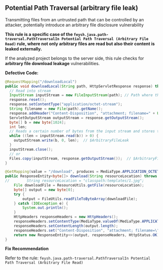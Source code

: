 ## Potential Path Traversal (arbitrary file leak)

Transmitting files from an untrusted path that can be controlled by an attacker, potentially introduce an arbitrary file disclosure vulnerability

**This rule is a specific case of the `feysh.java.path-traversal.PathTraversalIn Potential Path Traversal (Arbitrary File Read)` rule, where not only arbitrary files are read but also their content is leaked externally.**

If the analyzed project belongs to the server side, this rule checks for **arbitrary file download leakage** vulnerabilities.

**Defective Code:**

```java
@RequestMapping("/downloadLocal")
public void downloadLocal(String path, HttpServletResponse response) throws IOException {
  // Read into stream
  InputStream inputStream = new FileInputStream(path); // Path where the file is stored
  response.reset();
  response.setContentType("application/octet-stream");
  String filename = new File(path).getName();
  response.addHeader("Content-Disposition", "attachment; filename=" + URLEncoder.encode(filename, "UTF-8"));
  ServletOutputStream outputStream = response.getOutputStream();
  byte[] b = new byte[1024];
  int len;
  // Reads a certain number of bytes from the input stream and stores them in the buffer byte array, returns -1 when reaching the end
  while ((len = inputStream.read(b)) > 0) {
    outputStream.write(b, 0, len);  // $ArbitraryFileLeak
  }
  inputStream.close();
  // or
  Files.copy(inputStream, response.getOutputStream());  // $ArbitraryFileLeak
}
```


```java
@GetMapping(value = "/download", produces = MediaType.APPLICATION_OCTET_STREAM_VALUE)
public ResponseEntity<byte[]> download(String resourceLocation) throws Exception {
//        String resourceLocation = "classpath:templates/1.jpg";
    File downloadFile = ResourceUtils.getFile(resourceLocation);
    byte[] output = new byte[0];
    try {
        output = FileUtils.readFileToByteArray(downloadFile);
    } catch (IOException e) {
        System.out.println();
    }
    HttpHeaders responseHeaders = new HttpHeaders();
    responseHeaders.setContentType(MediaType.valueOf(MediaType.APPLICATION_OCTET_STREAM_VALUE));
    responseHeaders.setContentLength(output.length);
    responseHeaders.set("Content-Disposition", "attachment; filename=\"" + URLEncoder.encode(downloadFile.getName(), "UTF-8")+"\"");
    return new ResponseEntity<>(output, responseHeaders, HttpStatus.OK);  // $ArbitraryFileLeak
}
```

**Fix Recommendation**

Refer to the rule: `feysh.java.path-traversal.PathTraversalIn Potential Path Traversal (Arbitrary File Read)`